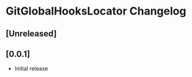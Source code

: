 <!-- Keep a Changelog guide -> https://keepachangelog.com -->

# GitGlobalHooksLocator Changelog

## [Unreleased]

## [0.0.1]

- Initial release
